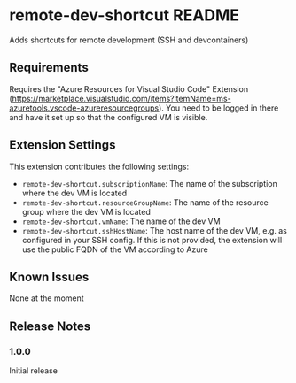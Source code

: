 # remote-dev-shortcut README

Adds shortcuts for remote development (SSH and devcontainers)

## Requirements

Requires the "Azure Resources for Visual Studio Code" Extension (https://marketplace.visualstudio.com/items?itemName=ms-azuretools.vscode-azureresourcegroups). You need to be logged in there and have it set up so that the configured VM is visible.

## Extension Settings

This extension contributes the following settings:

* `remote-dev-shortcut.subscriptionName`: The name of the subscription where the dev VM is located        
* `remote-dev-shortcut.resourceGroupName`: The name of the resource group where the dev VM is located
* `remote-dev-shortcut.vmName`: The name of the dev VM
* `remote-dev-shortcut.sshHostName`: The host name of the dev VM, e.g. as configured in your SSH config. If this is not provided, the extension will use the public FQDN of the VM according to Azure

## Known Issues

None at the moment

## Release Notes

### 1.0.0

Initial release
